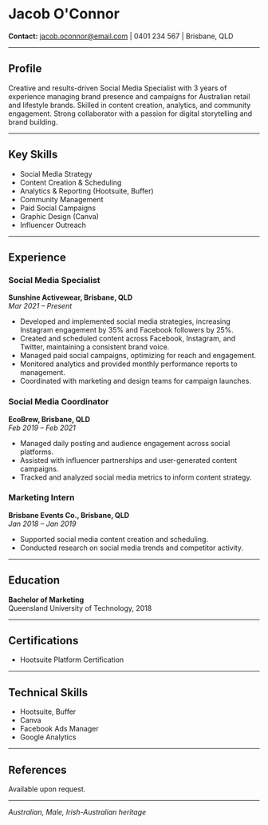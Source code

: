 # Jacob O'Connor

**Contact:** jacob.oconnor@email.com | 0401 234 567 | Brisbane, QLD

---

## Profile

Creative and results-driven Social Media Specialist with 3 years of experience managing brand presence and campaigns for Australian retail and lifestyle brands. Skilled in content creation, analytics, and community engagement. Strong collaborator with a passion for digital storytelling and brand building.

---

## Key Skills

- Social Media Strategy
- Content Creation & Scheduling
- Analytics & Reporting (Hootsuite, Buffer)
- Community Management
- Paid Social Campaigns
- Graphic Design (Canva)
- Influencer Outreach

---

## Experience

### Social Media Specialist

**Sunshine Activewear, Brisbane, QLD**  
_Mar 2021 – Present_

- Developed and implemented social media strategies, increasing Instagram engagement by 35% and Facebook followers by 25%.
- Created and scheduled content across Facebook, Instagram, and Twitter, maintaining a consistent brand voice.
- Managed paid social campaigns, optimizing for reach and engagement.
- Monitored analytics and provided monthly performance reports to management.
- Coordinated with marketing and design teams for campaign launches.

### Social Media Coordinator

**EcoBrew, Brisbane, QLD**  
_Feb 2019 – Feb 2021_

- Managed daily posting and audience engagement across social platforms.
- Assisted with influencer partnerships and user-generated content campaigns.
- Tracked and analyzed social media metrics to inform content strategy.

### Marketing Intern

**Brisbane Events Co., Brisbane, QLD**  
_Jan 2018 – Jan 2019_

- Supported social media content creation and scheduling.
- Conducted research on social media trends and competitor activity.

---

## Education

**Bachelor of Marketing**  
Queensland University of Technology, 2018

---

## Certifications

- Hootsuite Platform Certification

---

## Technical Skills

- Hootsuite, Buffer
- Canva
- Facebook Ads Manager
- Google Analytics

---

## References

Available upon request.

---

_Australian, Male, Irish-Australian heritage_

